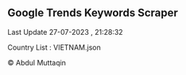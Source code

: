 

## Google Trends Keywords Scraper 
 
Last Update 27-07-2023 , 21:28:32

Country List :
VIETNAM.json



© Abdul Muttaqin 
